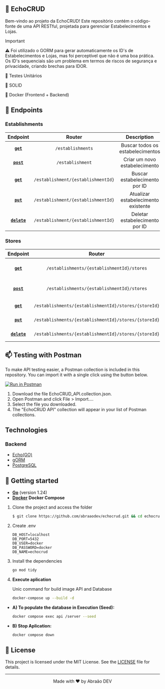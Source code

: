 ## 🤝 EchoCRUD

Bem-vindo ao projeto da EchoCRUD! Este repositório contém o código-fonte de uma API RESTful, projetada para gerenciar Estabelecimentos e Lojas.

> [!IMPORTANT]
> ⚠️ Foi utilizado o GORM para gerar automaticamente os ID's de Estabelecimentos e Lojas, mas foi perceptível que não é uma boa prática. Os ID's sequenciais são um problema em termos de riscos de segurança e privacidade, criando brechas para IDOR.
>
> 🔄 Testes Unitários
>
> 🔄 SOLID
>
> 🔄 Docker (Frontend + Backend)

## 🎯 Endpoints

### Establishments

|        Endpoint         |               Router               |             Description             |
| :---------------------: | :--------------------------------: | :---------------------------------: |
|    **[`get`](#get)**    |         `/establishments`          |  Buscar todos os estabelecimentos   |
|   **[`post`](#post)**   |          `/establishment`          |    Criar um novo estabelecimento    |
|    **[`get`](#get)**    | `/establishment/{establishmentId}` |    Buscar estabelecimento por ID    |
|    **[`put`](#put)**    | `/establishment/{establishmentId}` | Atualizar estabelecimento existente |
| **[`delete`](#delete)** | `/establishment/{establishmentId}` |   Deletar estabelecimento por ID    |

### Stores

|        Endpoint         |                        Router                        |                 Description                 |
| :---------------------: | :--------------------------------------------------: | :-----------------------------------------: |
|    **[`get`](#get)**    |      `/establishments/{establishmentId}/stores`      | Buscar todas as lojas de um estabelecimento |
|   **[`post`](#post)**   |      `/establishments/{establishmentId}/stores`      |    Criar nova loja em um estabelecimento    |
|    **[`get`](#get)**    | `/establishments/{establishmentId}/stores/{storeId}` |             Buscar loja por ID              |
|    **[`put`](#put)**    | `/establishments/{establishmentId}/stores/{storeId}` |          Atualizar loja existente           |
| **[`delete`](#delete)** | `/establishments/{establishmentId}/stores/{storeId}` |             Deletar loja por ID             |

## 📫 Testing with Postman

To make API testing easier, a Postman collection is included in this repository. You can import it with a single click using the button below.

[![Run in Postman](https://run.pstmn.io/button.svg)](https://api.postman.com/collections/38248876-076684d1-ba80-45fd-b45c-37aede86f81b?access_key=PMAT-01JY0CZH5WEFMRTFTK177J1ZNT)

1. Download the file EchoCRUD_API.collection.json.
2. Open Postman and click File > Import....
3. Select the file you downloaded.
4. The "EchoCRUD API" collection will appear in your list of Postman collections.

## Technologies

### Backend

- [Echo(GO)](https://echo.labstack.com/)
- [gORM](https://gorm.io/)
- [PostgreSQL](https://gorm.io/)

## 🚀 Getting started

- [**Go**](https://go.dev/doc/install) (version 1.24)
- [**Docker**](https://docs.docker.com/engine/install/) **Docker Compose**

1. Clone the project and access the folder

   ```zsh
   $ git clone https://github.com/abraaodev/echocrud.git && cd echocrud
   ```

2. Create .env

   ```env
   DB_HOST=localhost
   DB_PORT=5432
   DB_USER=docker
   DB_PASSWORD=docker
   DB_NAME=echocrud
   ```

3. Install the dependencies

   ```zsh
   go mod tidy
   ```

4. **Execute aplication**

   Unic command for build image API and Database

   ```zsh
   docker-compose up --build -d
   ```

- **A) To populate the database in Execution (Seed):**

  ```zsh
  docker compose exec api /server --seed
  ```

- **B) Stop Aplication:**

  ```zsh
  docker compose down
  ```

## 📝 License

This project is licensed under the MIT License. See the [LICENSE](LICENSE.md) file for details.

---

<p align="center">Made with ❤️ by Abraão DEV</p>
